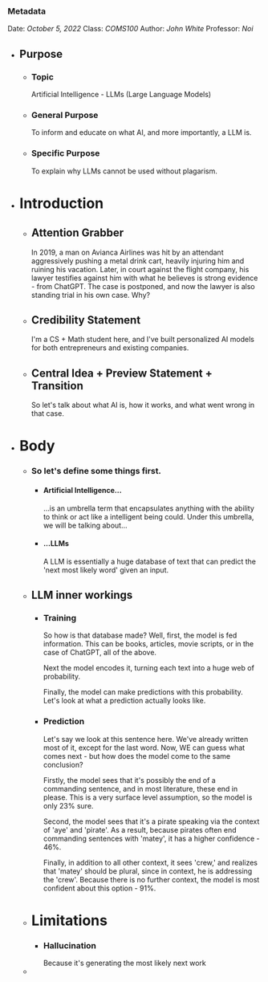 ### Metadata
Date: *October 5, 2022*
Class: *COMS100*
Author: *John White*
Professor: *Noi*
- ## Purpose
	- ### Topic
	  Artificial Intelligence - LLMs (Large Language Models)
	- ### General Purpose
	  To inform and educate on what AI, and more importantly, a LLM is.
	- ### Specific Purpose
	  To explain why LLMs cannot be used without plagarism.
- # Introduction
	- ## Attention Grabber
	  In 2019, a man on Avianca Airlines was hit by an attendant aggressively pushing a metal drink cart, heavily injuring him and ruining his vacation. Later, in court against the flight company, his lawyer testifies against him with what he believes is strong evidence - from ChatGPT. The case is postponed, and now the lawyer is also standing trial in his own case. Why?
	- ## Credibility Statement
	  I'm a CS + Math student here, and I've built personalized AI models for both entrepreneurs and existing companies.
	- ## Central Idea + Preview Statement + Transition
	  So let's talk about what AI is, how it works, and what went wrong in that case.
- # Body
	- ### So let's define some things first.
		- #### Artificial Intelligence...
		  ...is an umbrella term that encapsulates anything with the ability to think or act like a intelligent being could. Under this umbrella, we will be talking about...
		- #### ...LLMs
		  A LLM is essentially a huge database of text that can predict the 'next most likely word' given an input.
	- ## LLM inner workings
		- ### Training
		  So how is that database made? Well, first, the model is fed information. This can be books, articles, movie scripts, or in the case of ChatGPT, all of the above.
		  
		  Next the model encodes it, turning each text into a huge web of probability.
		  
		  Finally, the model can make predictions with this probability. Let's look at what a prediction actually looks like.
		- ### Prediction
		  Let's say we look at this sentence here. We've already written most of it, except for the last word. Now, WE can guess what comes next - but how does the model come to the same conclusion?
		  
		  Firstly, the model sees that it's possibly the end of a commanding sentence, and in most literature, these end in please. This is a very surface level assumption, so the model is only 23% sure.
		  
		  Second, the model sees that it's a pirate speaking via the context of 'aye' and 'pirate'. As a result, because pirates often end commanding sentences with 'matey', it has a higher confidence - 46%. 
		  
		  Finally, in addition to all other context, it sees 'crew,' and realizes that 'matey' should be plural, since in context, he is addressing the 'crew'. Because there is no further context, the model is most confident about this option - 91%.
	- # Limitations
		- ### Hallucination
		  Because it's generating the most likely next work
	-